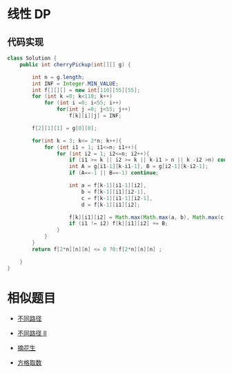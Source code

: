 # 线性 DP

## 代码实现

```java
class Solution {
    public int cherryPickup(int[][] g) {

        int n = g.length;
        int INF = Integer.MIN_VALUE;
        int f[][][] = new int[110][55][55];
        for (int k =0; k<110; k++)
            for (int i =0; i<55; i++)
                for(int j =0; j<55; j++)
                    f[k][i][j] = INF;

        f[2][1][1] = g[0][0];

        for(int k = 3; k<= 2*n; k++){
            for (int i1 = 1; i1<=n; i1++){
                for (int i2 = 1; i2<=n; i2++){
                    if (i1 >= k || i2 >= k || k-i1 > n || k -i2 >n) continue;
                    int A = g[i1-1][k-i1-1], B = g[i2-1][k-i2-1];
                    if (A==-1 || B==-1) continue;

                    int a = f[k-1][i1-1][i2],
                        b = f[k-1][i1][i2-1],
                        c = f[k-1][i1-1][i2-1],
                        d = f[k-1][i1][i2];

                    f[k][i1][i2] = Math.max(Math.max(a, b), Math.max(c,d)) + A;
                    if (i1 != i2) f[k][i1][i2] += B;
                }
            }
        }
        return f[2*n][n][n] <= 0 ?0:f[2*n][n][n] ;

    }
}
```

# 相似题目

- [不同路径](https://leetcode.cn/problems/unique-paths/)
- [不同路径 II](https://leetcode.cn/problems/unique-paths-ii/)

- [摘花生](https://www.acwing.com/activity/content/problem/content/1256/)

- [方格取数](https://www.acwing.com/activity/content/problem/content/1258/)
